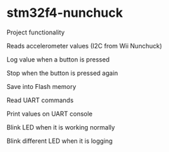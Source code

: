 # stm32f4-nunchuck

Project functionality

Reads accelerometer values (I2C from Wii Nunchuck)

Log value when a button is pressed

Stop when the button is pressed again

Save into Flash memory

Read UART commands

Print values on UART console

Blink LED when it is working normally

Blink different LED when it is logging

